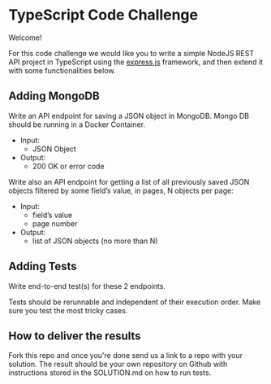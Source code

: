 # TypeScript Code Challenge

Welcome!

For this code challenge we would like you to write a simple NodeJS REST API project in TypeScript using the [express.js](https://expressjs.com/) framework, and then extend it with some functionalities below.

## Adding MongoDB

Write an API endpoint for saving a JSON object in MongoDB. Mongo DB should be running in a Docker Container.

- Input:
  - JSON Object
- Output:
  - 200 OK or error code

Write also an API endpoint for getting a list of all previously saved JSON objects filtered by some field’s value, in pages, N objects per page:

- Input:
  - field’s value
  - page number
- Output:
  - list of JSON objects (no more than N)

## Adding Tests

Write end-to-end test(s) for these 2 endpoints.

Tests should be rerunnable and independent of their execution order. Make sure you test the most tricky cases.


## How to deliver the results

Fork this repo and once you're done send us a link to a repo with your solution. The result should be your own repository on Github with instructions stored in the SOLUTION.md on how to run tests.
